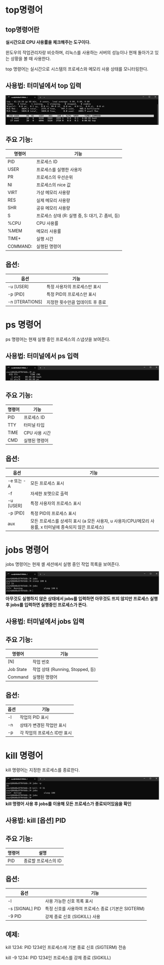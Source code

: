 # top명령어
## top명령어란 

**실시간으로 CPU 사용률을 체크해주는 도구이다.**

윈도우의 작업관리자랑 비슷하며, 리눅스를 사용하는 서버의 성능이나 
현재 돌아가고 있는 상황을 볼 때
사용한다.

top 명령어는 실시간으로 시스템의 프로세스와 메모리 사용 상태를 모니터링한다.

## 사용법: 터미널에서 top 입력
![image_top](https://github.com/beom05/beom05/blob/main/linux_top.png)

## 주요 기능:
|명령어|기능|
|-----|------|
|PID |프로세스 ID|
|USER|프로세스를 실행한 사용자|
|PR|프로세스의 우선순위|
|NI|프로세스의 nice 값|
|VIRT|가상 메모리 사용량|
|RES|실제 메모리 사용량|
|SHR|공유 메모리 사용량|
|S|프로세스 상태 (R: 실행 중, S: 대기, Z: 좀비, 등)|
|%CPU|CPU 사용률|
|%MEM|메모리 사용률|
|TIME+|실행 시간|
|COMMAND:|실행된 명령어|

## 옵션:
|옵션|기능|
|----|-----|
|-u [USER]|특정 사용자의 프로세스만 표시|
|-p [PID]|특정 PID의 프로세스만 표시|
|-n [ITERATIONS]|지정한 횟수만큼 업데이트 후 종료|

# ps 명령어
ps 명령어는 현재 실행 중인 프로세스의 스냅샷을 보여준다.

## 사용법: 터미널에서 ps 입력
![image_ps](https://github.com/beom05/beom05/blob/main/linux_ps.png)

## 주요 기능:
|명령어|기능|
|-----|------|
|PID|프로세스 ID|
|TTY|터미널 타입|
|TIME|CPU 사용 시간|
|CMD|실행된 명령어|

## 옵션:
|옵션|기능|
|----|-----|
|-e 또는 -A|모든 프로세스 표시|
|-f|자세한 포맷으로 출력|
|-u [USER]|특정 사용자의 프로세스 표시|
|-p [PID]|특정 PID의 프로세스 표시|
|aux|모든 프로세스를 상세히 표시 (a 모든 사용자, u 사용자/CPU/메모리 사용률, x 터미널에 종속되지 않은 프로세스)|

# jobs 명령어
jobs 명령어는 현재 셸 세션에서 실행 중인 작업 목록을 보여준다.



![image_jobs](https://github.com/beom05/beom05/blob/main/linux_jobs.png)
**아무것도 실행하지 않은 상태에서 jobs를 입력하면 아무것도 뜨지 않지만 프로세스 실행 후 jobs를 입력하면 실행중인 프로세스가 뜬다.**

## 사용법: 터미널에서 jobs 입력

## 주요 기능:
|명령어|기능|
|-----|------|
|[N]|작업 번호|
|Job State|작업 상태 (Running, Stopped, 등)|
|Command|실행된 명령어|

## 옵션:
|옵션|기능|
|----|-----|
|-l|작업의 PID 표시|
|-n|상태가 변경된 작업만 표시|
|-p|각 작업의 프로세스 ID만 표시|

# kill 명령어
kill 명령어는 지정한 프로세스를 종료한다.


![image_kill](https://github.com/beom05/beom05/blob/main/linux_kill_.png)
**kill 명령어 사용 후 jobs를 이용해 모든 프로세스가 종료되어있음을 확인**

## 사용법: kill [옵션] PID

## 주요 기능:
|명령어|설명|
|-----|------|
|PID|종료할 프로세스의 ID|

## 옵션:
|옵션|기능|
|----|-----|
|-l|사용 가능한 신호 목록 표시|
|-s [SIGNAL] PID|특정 신호를 사용하여 프로세스 종료 (기본은 SIGTERM)|
|-9 PID|강제 종료 신호 (SIGKILL) 사용|

## 예제:

kill 1234: PID 1234인 프로세스에 기본 종료 신호 (SIGTERM) 전송

kill -9 1234: PID 1234인 프로세스를 강제 종료 (SIGKILL)
